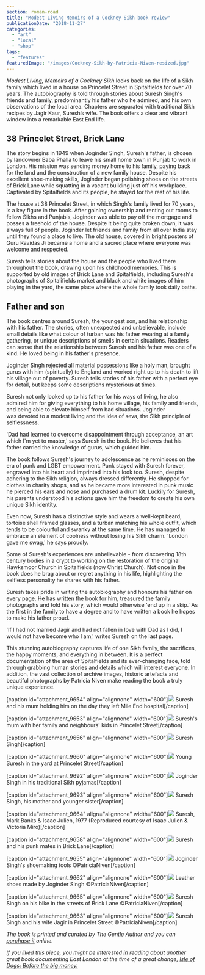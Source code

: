 ```yaml
---
section: roman-road
title: "Modest Living Memoirs of a Cockney Sikh book review"
publicationDate: "2018-11-27"
categories: 
  - "art"
  - "local"
  - "shop"
tags: 
  - "features"
featuredImage: "/images/Cockney-Sikh-by-Patricia-Niven-resized.jpg"
---
```


_Modest Living, Memoirs of a Cockney Sikh_ looks back on the life of a Sikh family which lived in a house on Princelet Street in Spitalfields for over 70 years. The autobiography is told through stories about Suresh Singh's friends and family, predominantly his father who he admired, and his own observations of the local area. Chapters are separated with traditional Sikh recipes by Jagir Kaur, Suresh’s wife. The book offers a clear and vibrant window into a remarkable East End life.

## 38 Princelet Street, Brick Lane

The story begins in 1949 when Joginder Singh, Suresh's father, is chosen by landowner Baba Phalla to leave his small home town in Punjab to work in London. His mission was sending money home to his family, paying back for the land and the construction of a new family house. Despite his excellent shoe-making skills, Joginder began polishing shoes on the streets of Brick Lane while squatting in a vacant building just off his workplace. Captivated by Spitalfields and its people, he stayed for the rest of his life.

The house at 38 Princelet Street, in which Singh's family lived for 70 years, is a key figure in the book. After gaining ownership and renting out rooms to fellow Sikhs and Punjabis, Joginder was able to pay off the mortgage and posses a freehold of the house. Despite it being quite broken down, it was always full of people. Joginder let friends and family from all over India stay until they found a place to live. The old house, covered in bright posters of Guru Ravidas Ji became a home and a sacred place where everyone was welcome and respected.

Suresh tells stories about the house and the people who lived there throughout the book, drawing upon his childhood memories. This is supported by old images of Brick Lane and Spitalfields, including Suresh's photographs of Spitalifields market and black and white images of him playing in the yard, the same place where the whole family took daily baths.

## Father and son

The book centres around Suresh, the youngest son, and his relationship with his father. The stories, often unexpected and unbelievable, include small details like what colour of turban was his father wearing at a family gathering, or unique descriptions of smells in certain situations. Readers can sense that the relationship between Suresh and his father was one of a kind. He loved being in his father's presence.

Joginder Singh rejected all material possessions like a holy man, brought gurus with him (spiritually) to England and worked right up to his death to lift his village out of poverty. Suresh tells stories of his father with a perfect eye for detail, but keeps some descriptions mysterious at times.

Suresh not only looked up to his father for his ways of living, he also admired him for giving everything to his home village, his family and friends, and being able to elevate himself from bad situations. Joginder was devoted to a modest living and the idea of seva, the Sikh principle of selflessness.

'Dad had learned to overcome disappointment through acceptance, an art which I'm yet to master,' says Suresh in the book. He believes that his father carried the knowledge of gurus, which guided him.

The book follows Suresh's journey to adolescence as he reminisces on the era of punk and LGBT empowerment. Punk stayed with Suresh forever, engraved into his heart and imprinted into his look too. Suresh, despite adhering to the Sikh religion, always dressed differently. He shopped for clothes in charity shops, and as he became more interested in punk music he pierced his ears and nose and purchased a drum kit. Luckily for Suresh, his parents understood his actions gave him the freedom to create his own unique Sikh identity.

Even now, Suresh has a distinctive style and wears a well-kept beard, tortoise shell framed glasses, and a turban matching his whole outfit, which tends to be colourful and swanky at the same time. He has managed to embrace an element of coolness without losing his Sikh charm. 'London gave me swag,' he says proudly.

Some of Suresh's experiences are unbelievable - from discovering 18th century bodies in a crypt to working on the restoration of the original Hawksmoor Church in Spitalfields (now Christ Church). Not once in the book does he brag about or regret anything in his life, highlighting the selfless personality he shares with his father.

Suresh takes pride in writing the autobiography and honours his father on every page. He has written the book for him, treasured the family photographs and told his story, which would otherwise 'end up in a skip.' As the first in the family to have a degree and to have written a book he hopes to make his father proud.

'If I had not married Jagir and had not fallen in love with Dad as I did, I would not have become who I am,' writes Suresh on the last page.

This stunning autobiography captures life of one Sikh family, the sacrifices, the happy moments, and everything in between. It is a perfect documentation of the area of Spitalfields and its ever-changing face, told through grabbing human stories and details which will interest everyone. In addition, the vast collection of archive images, historic artefacts and beautiful photographs by Patricia Niven make reading the book a truly unique experience.

\[caption id="attachment\_9654" align="alignnone" width="600"\]![](/images/Cockney-Sikh-him-and-his-mum.jpg) Suresh and his mum holding him on the day they left Mile End hospital\[/caption\]

\[caption id="attachment\_9653" align="alignnone" width="600"\]![](/images/cockney-sikh-family.jpg) Suresh's mum with her family and neighbours' kids in Princelet Street\[/caption\]

\[caption id="attachment\_9656" align="alignnone" width="600"\]![](/images/Cockney-Sikh.jpg) Suresh Singh\[/caption\]

\[caption id="attachment\_9660" align="alignnone" width="600"\]![](/images/Cockney-Sikh-Suresh-Singh-young-boy-in-courtyard.jpg) Young Suresh in the yard at Princelet Street\[/caption\]

\[caption id="attachment\_9692" align="alignnone" width="600"\]![](/images/joginder-singh-memoirs-of-a-cockney-sikh.jpg) Joginder Singh in his traditional Sikh pyjamas\[/caption\]

\[caption id="attachment\_9693" align="alignnone" width="600"\]![](/images/suresh-with-mother-and-sister-Memoirs-of-a-Cockney-Sikh.jpg) Suresh Singh, his mother and younger sister\[/caption\]

\[caption id="attachment\_9664" align="alignnone" width="600"\]![](/images/Cockney-Sikh1.jpg) Suresh, Mark Banks & Isaac Julien, 1977 (Reproduced courtesy of Isaac Julien & Victoria Miro)\[/caption\]

\[caption id="attachment\_9658" align="alignnone" width="600"\]![](/images/Cockney-Sikh-punk.jpg) Suresh and his punk mates in Brick Lane\[/caption\]

\[caption id="attachment\_9655" align="alignnone" width="600"\]![](/images/Cockney-Sikh-tools-by-Patricia-Niven.jpg) Joginder Singh's shoemaking tools ©PatriciaNiven\[/caption\]

\[caption id="attachment\_9662" align="alignnone" width="600"\]![](/images/Cockney-Sikh-by-Patricia-Niven-leather-shoes.jpg) Leather shoes made by Joginder Singh ©PatriciaNiven\[/caption\]

\[caption id="attachment\_9665" align="alignnone" width="600"\]![](/images/20180613_Spitalfields_Life_38PrinceletSt_Bike_061_PatriciaNiven.jpg) Suresh Singh on his bike in the streets of Brick Lane ©PatriciaNiven\[/caption\]

\[caption id="attachment\_9663" align="alignnone" width="600"\]![](/images/Cockney-Sikh-20180613_Spitalfields_Life_38PrinceletSt_Exterior_038_PatriciaNiven.jpg) Suresh Singh and his wife Jagir in Princelet Street ©PatriciaNiven\[/caption\]

_The book is printed and curated by The Gentle Author and you can [purchase it](https://www.amazon.co.uk/Modest-Living-Memoirs-Cockney-Sikh/dp/0995740135) online._

_If you liked this piece, you might be interested in reading about another great book documenting East London at the time of a great change, [Isle of Dogs: Before the big money.](https://romanroadlondon.com/isle-dogs-mike-seaborne-book-review/)_
